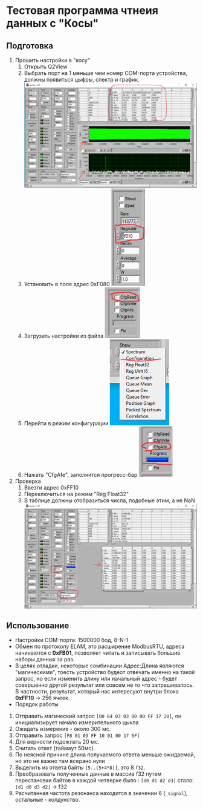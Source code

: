 # Тестовая программа чтнеия данных с "Косы"

## Подготовка
1. Прошить настройки в "косу"
    1. Открыть Q2View
    2. Выбрать порт на 1 меньше чем номер COM-порта устройства, должны появиться цыфры, спектр и график.
    ![connect](img/connect.png)
    2. Установить в поле адрес 0xF080
    ![cfg_addr](img/cfg_addr.png)
    3. Загрузить настройки из файла
    ![load](img/load.png)
    4. Перейти в режим конфигурации ![config_mode](img/config_mode.png)
    5. Нажать "CfgAfe", заполнится прогресс-бар ![cfg_afe](img/cfg_afe.png)
2. Проверка
    1. Ввезти адрес 0xFF10
    2. Переключиться на режим "Reg Float32"
    3. В таблице должны отобразиться числа, подобные этим, а не NaN
    ![test](img/test.png)

## Использование
- Настройки COM-порта: 1500000 бод, 8-N-1
- Обмен по протоколу ELAM, это расширение ModbusRTU, адреса начинаются с __0xFB01__, позволяет читать и записывать большие наборы данных за раз.
- В целях отладки, некоторые сомбинации Адрес:Длина являются "магическими", тоесть устройство будеот отвечать именно на такой запрос, но если изменить длину или начальный адрес - будет совершенно другой результат или совсем не то что запрашивалось. В частности, результат, который нас интересуют внутри блока __0xFF10__ -> 256 ячеек.
- Порядок работы
1. Отправить магический запрос `[00 64 03 03 00 00 FF 17 20]`, он инициализирует начало измерительного цыкла
2. Ожидать измерение - около 300 мс.
3. Отправить запрос `[F8 01 03 FF 10 01 00 17 5F]`
4. Для верности подожлать 20 мс.
5. Считать ответ (таймаут 50мс).
6. По неясной причине длина получаемого ответа меньше ожидаемой, но это не важно там всерано нули
7. Выделить из ответа байты `[5..(5+4*8)]`, это 8 `f32`.
8. Преобразовать полученные данные в массив f32 путем перестановки байтов в каждой четверке
    было : `[d0 d1 d2 d3]`
    стало: `[d1 d0 d3 d2]` -> f32
9. Расчитанная частота резонанса находится в значении 6 (`_signal`), остальные - колдунство.